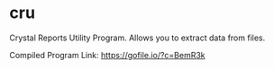 # cru
Crystal Reports Utility Program. Allows you to extract data from files.

Compiled Program Link: https://gofile.io/?c=BemR3k
